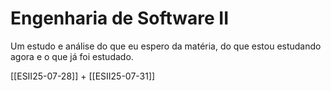 # Engenharia de Software II

Um estudo e análise do que eu espero da matéria, do que estou estudando agora e o que já foi estudado.

[[ESII25-07-28]] +
[[ESII25-07-31]]